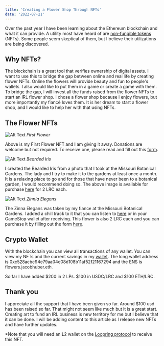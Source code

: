 ```yaml
---
title: 'Creating a Flower Shop Through NFTs'
date: '2022-07-21'
---
```


Over the past year I have been learning about the Ethereum blockchain and what it can provide. A utility most have heard of are [non-fungible tokens](https://en.wikipedia.org/wiki/Non-fungible_token) (NFTs). Some people seem skeptical of them, but I believe their utilizations are being discovered.

## Why NFTs?

The blockchain is a great tool that verifies ownership of digital assets. I want to use this to bridge the gap between online and real life by creating flower NFTs. Online the flowers will provide beauty and fun to people's wallets. I also would like to put them in a game or create a game with them. To bridge the gap, I will invest all the funds raised from the flower NFTs to start an IRL flower shop. I chose a flower shop because I enjoy flowers, but more importantly my fiancé loves them. It is her dream to start a flower shop, and I would like to help her with that using NFTs.

## The Flower NFTs

![Alt Text](/images/Flower-small.gif)
*First Flower*

Above is my First Flower NFT and I am giving it away. Donations are welcome but not required. To receive one, please read and fill out this [form](https://forms.office.com/r/HvjDR9b9qD).

![Alt Text](/images/BeardedIris.gif)
*Bearded Iris*

I created the Bearded Iris from a photo that I took at the Missouri Botanical Gardens. The lady and I try to make it to the gardens at least once a month. It is a relaxing place to go and for those that have never been to a botanical garden, I would recommend doing so. The above image is available for purchase [here](https://forms.office.com/r/U7H2tZRrtk) for 2 LRC each.

![Alt Text](/images/ZinniaElegansFinal.jpg)
*Zinnia Elegans*

The Zinna Elegans was taken by my fiance at the Missouri Botanical Gardens. I added a chill track to it that you can listen to [here](https://lexplorer.io/nfts/0x37ea02537f3a7a7ffc221125245905be3d5423e6-0-0xefc18050b98c820ac06a27c929cab3b356d7766b-0x7976e1cd6f68c00c8d404f595c8683cc2a113185525afafae20e5f21fcabda03-5) or in your GameStop wallet after receiving. This flower is also 2 LRC each and you can purchase it by filling out the form [here](https://forms.office.com/r/LJWWjtizqH).

## Crypto Wallet

With the blockchain you can view all transactions of any wallet. You can view my NFTs and the current savings in my [wallet](https://lexplorer.io/account/155667). The long wallet address is 0xc528acbc94e79aa04c08d108b11af52f21167294 and the ENS is flowers.jacobhuber.eth.

So far I have added $200 in 2 LPs. $100 in USDC/LRC and $100 ETH/LRC.

## Thank you

I appreciate all the support that I have been given so far. Around $100 usd has been raised so far. That might not seem like much but it is a great start. Creating art to fund an IRL business is new territory for me but I believe that it can be done. I will be adding content to this article as I release new NFTs and have further updates.

*Note that you will need an L2 wallet on the [Loopring protocol](https://loopring.io/#/) to receive this NFT.

